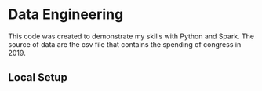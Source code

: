 # Data Engineering
This code was created to demonstrate my skills with Python and Spark.
The source of data are the csv file that contains the spending of congress in 2019.

## Local Setup
